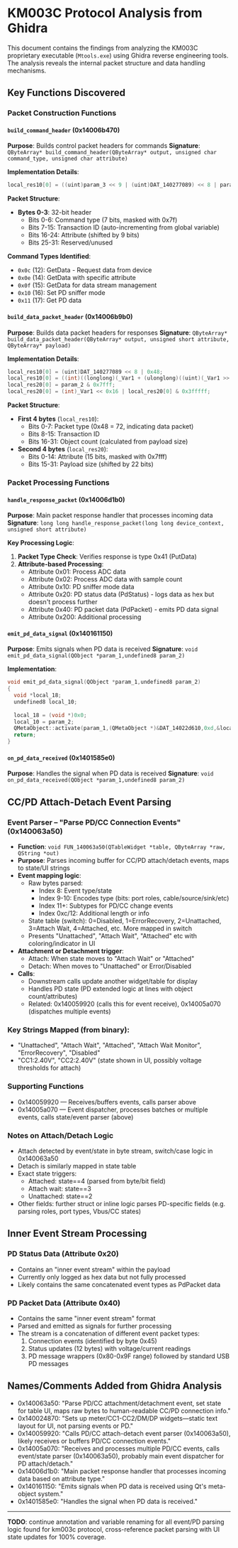 # KM003C Protocol Analysis from Ghidra

This document contains the findings from analyzing the KM003C proprietary executable (`Mtools.exe`) using Ghidra reverse engineering tools. The analysis reveals the internal packet structure and data handling mechanisms.

## Key Functions Discovered

### Packet Construction Functions

#### `build_command_header` (0x14006b470)
**Purpose**: Builds control packet headers for commands
**Signature**: `QByteArray* build_command_header(QByteArray* output, unsigned char command_type, unsigned char attribute)`

**Implementation Details**:
```c
local_res10[0] = ((uint)param_3 << 9 | (uint)DAT_140277089) << 8 | param_2 & 0x7f;
```

**Packet Structure**:
- **Bytes 0-3**: 32-bit header
  - Bits 0-6: Command type (7 bits, masked with 0x7f)
  - Bits 7-15: Transaction ID (auto-incrementing from global variable)
  - Bits 16-24: Attribute (shifted by 9 bits)
  - Bits 25-31: Reserved/unused

**Command Types Identified**:
- `0x0c` (12): GetData - Request data from device
- `0x0e` (14): GetData with specific attribute
- `0x0f` (15): GetData for data stream management
- `0x10` (16): Set PD sniffer mode
- `0x11` (17): Get PD data

#### `build_data_packet_header` (0x14006b9b0)
**Purpose**: Builds data packet headers for responses
**Signature**: `QByteArray* build_data_packet_header(QByteArray* output, unsigned short attribute, QByteArray* payload)`

**Implementation Details**:
```c
local_res10[0] = (uint)DAT_140277089 << 8 | 0x48;
local_res10[0] = ((int)((longlong)(_Var1 + (ulonglong)((uint)(_Var1 >> 0x3f) & 3)) >> 2) + 2) * 0x400000 | local_res10[0] & 0x3fffff;
local_res20[0] = param_2 & 0x7fff;
local_res20[0] = (int)_Var1 << 0x16 | local_res20[0] & 0x3fffff;
```

**Packet Structure**:
- **First 4 bytes** (`local_res10`):
  - Bits 0-7: Packet type (0x48 = 72, indicating data packet)
  - Bits 8-15: Transaction ID
  - Bits 16-31: Object count (calculated from payload size)
- **Second 4 bytes** (`local_res20`):
  - Bits 0-14: Attribute (15 bits, masked with 0x7fff)
  - Bits 15-31: Payload size (shifted by 22 bits)

### Packet Processing Functions

#### `handle_response_packet` (0x14006d1b0)
**Purpose**: Main packet response handler that processes incoming data
**Signature**: `long long handle_response_packet(long long device_context, unsigned short attribute)`

**Key Processing Logic**:
1. **Packet Type Check**: Verifies response is type 0x41 (PutData)
2. **Attribute-based Processing**:
   - Attribute 0x01: Process ADC data
   - Attribute 0x02: Process ADC data with sample count
   - Attribute 0x10: PD sniffer mode data
   - Attribute 0x20: PD status data (PdStatus) - logs data as hex but doesn't process further
   - Attribute 0x40: PD packet data (PdPacket) - emits PD data signal
   - Attribute 0x200: Additional processing

#### `emit_pd_data_signal` (0x140161150)
**Purpose**: Emits signals when PD data is received
**Signature**: `void emit_pd_data_signal(QObject *param_1,undefined8 param_2)`

**Implementation**:
```c
void emit_pd_data_signal(QObject *param_1,undefined8 param_2)
{
  void *local_18;
  undefined8 local_10;
  
  local_18 = (void *)0x0;
  local_10 = param_2;
  QMetaObject::activate(param_1,(QMetaObject *)&DAT_14022d610,0xd,&local_18);
  return;
}
```

#### `on_pd_data_received` (0x1401585e0)
**Purpose**: Handles the signal when PD data is received
**Signature**: `void on_pd_data_received(QObject *param_1,undefined8 param_2)`

## CC/PD Attach-Detach Event Parsing

### Event Parser – "Parse PD/CC Connection Events" (0x140063a50)
- **Function**: `void FUN_140063a50(QTableWidget *table, QByteArray *raw, QString *out)`
- **Purpose**: Parses incoming buffer for CC/PD attach/detach events, maps to state/UI strings
- **Event mapping logic**:
  - Raw bytes parsed:
    - Index 8: Event type/state
    - Index 9-10: Encodes type (bits: port roles, cable/source/sink/etc)
    - Index 11+: Subtypes for PD/CC change events
    - Index 0xc/12: Additional length or info
  - State table (switch): 0=Disabled, 1=ErrorRecovery, 2=Unattached, 3=Attach Wait, 4=Attached, etc. More mapped in switch
  - Presents "Unattached", "Attach Wait", "Attached" etc with coloring/indicator in UI
- **Attachment or Detachment trigger**:
  - Attach: When state moves to "Attach Wait" or "Attached"
  - Detach: When moves to "Unattached" or Error/Disabled
- **Calls**:
  - Downstream calls update another widget/table for display
  - Handles PD state (PD extended logic at lines with object count/attributes)
  - Related: 0x140059920 (calls this for event receive), 0x14005a070 (dispatches multiple events)

### Key Strings Mapped (from binary):
- "Unattached", "Attach Wait", "Attached", "Attach Wait Monitor", "ErrorRecovery", "Disabled"
- "CC1:2.40V", "CC2:2.40V" (state shown in UI, possibly voltage thresholds for attach)

### Supporting Functions
- 0x140059920 — Receives/buffers events, calls parser above
- 0x14005a070 — Event dispatcher, processes batches or multiple events, calls state/event parser (above)

### Notes on Attach/Detach Logic
- Attach detected by event/state in byte stream, switch/case logic in 0x140063a50
- Detach is similarly mapped in state table
- Exact state triggers:
  - Attached: state==4 (parsed from byte/bit field)
  - Attach wait: state==3
  - Unattached: state==2
- Other fields: further struct or inline logic parses PD-specific fields (e.g. parsing roles, port types, Vbus/CC states)

## Inner Event Stream Processing

### PD Status Data (Attribute 0x20)
- Contains an "inner event stream" within the payload
- Currently only logged as hex data but not fully processed
- Likely contains the same concatenated event types as PdPacket data

### PD Packet Data (Attribute 0x40)
- Contains the same "inner event stream" format
- Parsed and emitted as signals for further processing
- The stream is a concatenation of different event packet types:
  1. Connection events (identified by byte 0x45)
  2. Status updates (12 bytes) with voltage/current readings
  3. PD message wrappers (0x80-0x9F range) followed by standard USB PD messages

## Names/Comments Added from Ghidra Analysis
- 0x140063a50: "Parse PD/CC attachment/detachment event, set state for table UI, maps raw bytes to human-readable CC/PD connection info."
- 0x140024870: "Sets up meter/CC1-CC2/DM/DP widgets—static text layout for UI, not parsing events or PD."
- 0x140059920: "Calls PD/CC attach-detach event parser (0x140063a50), likely receives or buffers PD/CC connection events."
- 0x14005a070: "Receives and processes multiple PD/CC events, calls event/state parser (0x140063a50), probably main event dispatcher for PD attach/detach."
- 0x14006d1b0: "Main packet response handler that processes incoming data based on attribute type."
- 0x140161150: "Emits signals when PD data is received using Qt's meta-object system."
- 0x1401585e0: "Handles the signal when PD data is received."

---
**TODO**: continue annotation and variable renaming for all event/PD parsing logic found for km003c protocol, cross-reference packet parsing with UI state updates for 100% coverage.